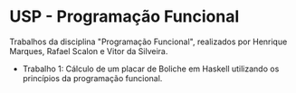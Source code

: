 # USP - Programação Funcional
Trabalhos da disciplina "Programação Funcional", realizados por Henrique Marques, Rafael Scalon e Vitor da Silveira.

- Trabalho 1: Cálculo de um placar de Boliche em Haskell utilizando os princípios da programação funcional.

